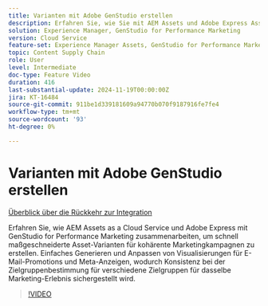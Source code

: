 ```yaml
---
title: Varianten mit Adobe GenStudio erstellen
description: Erfahren Sie, wie Sie mit AEM Assets und Adobe Express Asset-Varianten erstellen können, die in E-Mail- und Meta-Anzeigen verwendet werden, um dasselbe Marketing-Erlebnis zu fördern.
solution: Experience Manager, GenStudio for Performance Marketing
version: Cloud Service
feature-set: Experience Manager Assets, GenStudio for Performance Marketing
topic: Content Supply Chain
role: User
level: Intermediate
doc-type: Feature Video
duration: 416
last-substantial-update: 2024-11-19T00:00:00Z
jira: KT-16484
source-git-commit: 911be1d339181609a94770b070f9187916fe7fe4
workflow-type: tm+mt
source-wordcount: '93'
ht-degree: 0%

---
```



# Varianten mit Adobe GenStudio erstellen

[Überblick über die Rückkehr zur Integration](./overview.md)

Erfahren Sie, wie AEM Assets as a Cloud Service und Adobe Express mit GenStudio for Performance Marketing zusammenarbeiten, um schnell maßgeschneiderte Asset-Varianten für kohärente Marketingkampagnen zu erstellen. Einfaches Generieren und Anpassen von Visualisierungen für E-Mail-Promotions und Meta-Anzeigen, wodurch Konsistenz bei der Zielgruppenbestimmung für verschiedene Zielgruppen für dasselbe Marketing-Erlebnis sichergestellt wird.

>[!VIDEO](https://video.tv.adobe.com/v/3439266/?learn=on)

